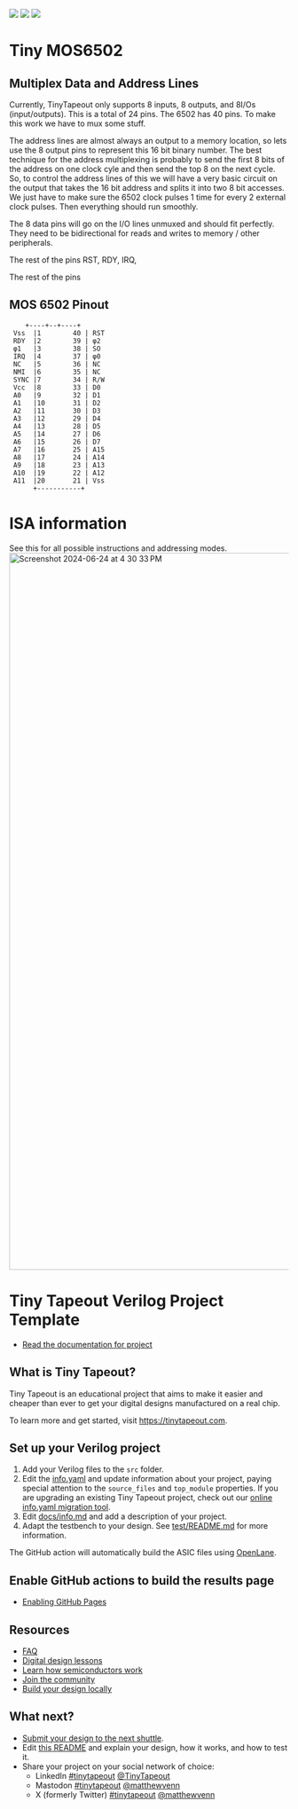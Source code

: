 ![](../../workflows/gds/badge.svg) ![](../../workflows/docs/badge.svg) ![](../../workflows/test/badge.svg)
# Tiny MOS6502
## Multiplex Data and Address Lines
Currently, TinyTapeout only supports 8 inputs, 8 outputs, and 8I/Os (input/outputs). This is a total of 24 pins. The 6502 has 40 pins. To make this work we have to mux some stuff.

The address lines are almost always an output to a memory location, so lets use the 8 output pins to represent this 16 bit binary number. The best technique for the address multiplexing is probably to send the first 8 bits of the address on one clock cyle and then send the top 8 on the next cycle.
So, to control the address lines of this we will have a very basic circuit on the output that takes the 16 bit address and splits it into two 8 bit accesses. We just have to make sure the 6502 clock pulses 1 time for every 2 external clock pulses. Then everything should run smoothly.

The 8 data pins will go on the  I/O lines unmuxed and should fit perfectly. They need to be bidirectional for reads and writes to memory / other peripherals.

The rest of the pins RST, RDY, IRQ, 

The rest of the pins
## MOS 6502 Pinout
        +----+--+----+
     Vss  |1        40 | RST
     RDY  |2        39 | φ2
     φ1   |3        38 | SO
     IRQ  |4        37 | φ0
     NC   |5        36 | NC
     NMI  |6        35 | NC
     SYNC |7        34 | R/W
     Vcc  |8        33 | D0
     A0   |9        32 | D1
     A1   |10       31 | D2
     A2   |11       30 | D3
     A3   |12       29 | D4
     A4   |13       28 | D5
     A5   |14       27 | D6
     A6   |15       26 | D7
     A7   |16       25 | A15
     A8   |17       24 | A14
     A9   |18       23 | A13
     A10  |19       22 | A12
     A11  |20       21 | Vss
          +-----------+

# ISA information
See this for all possible instructions and addressing modes.
<img width="1293" alt="Screenshot 2024-06-24 at 4 30 33 PM" src="https://github.com/jasonkaufmann/tt07-mos6502/assets/41923667/a0ccad09-42a7-43d1-a93e-fb34099bee91">

# Tiny Tapeout Verilog Project Template

- [Read the documentation for project](docs/info.md)

## What is Tiny Tapeout?

Tiny Tapeout is an educational project that aims to make it easier and cheaper than ever to get your digital designs manufactured on a real chip.

To learn more and get started, visit https://tinytapeout.com.

## Set up your Verilog project

1. Add your Verilog files to the `src` folder.
2. Edit the [info.yaml](info.yaml) and update information about your project, paying special attention to the `source_files` and `top_module` properties. If you are upgrading an existing Tiny Tapeout project, check out our [online info.yaml migration tool](https://tinytapeout.github.io/tt-yaml-upgrade-tool/).
3. Edit [docs/info.md](docs/info.md) and add a description of your project.
4. Adapt the testbench to your design. See [test/README.md](test/README.md) for more information.

The GitHub action will automatically build the ASIC files using [OpenLane](https://www.zerotoasiccourse.com/terminology/openlane/).

## Enable GitHub actions to build the results page

- [Enabling GitHub Pages](https://tinytapeout.com/faq/#my-github-action-is-failing-on-the-pages-part)

## Resources

- [FAQ](https://tinytapeout.com/faq/)
- [Digital design lessons](https://tinytapeout.com/digital_design/)
- [Learn how semiconductors work](https://tinytapeout.com/siliwiz/)
- [Join the community](https://tinytapeout.com/discord)
- [Build your design locally](https://docs.google.com/document/d/1aUUZ1jthRpg4QURIIyzlOaPWlmQzr-jBn3wZipVUPt4)

## What next?

- [Submit your design to the next shuttle](https://app.tinytapeout.com/).
- Edit [this README](README.md) and explain your design, how it works, and how to test it.
- Share your project on your social network of choice:
  - LinkedIn [#tinytapeout](https://www.linkedin.com/search/results/content/?keywords=%23tinytapeout) [@TinyTapeout](https://www.linkedin.com/company/100708654/)
  - Mastodon [#tinytapeout](https://chaos.social/tags/tinytapeout) [@matthewvenn](https://chaos.social/@matthewvenn)
  - X (formerly Twitter) [#tinytapeout](https://twitter.com/hashtag/tinytapeout) [@matthewvenn](https://twitter.com/matthewvenn)
